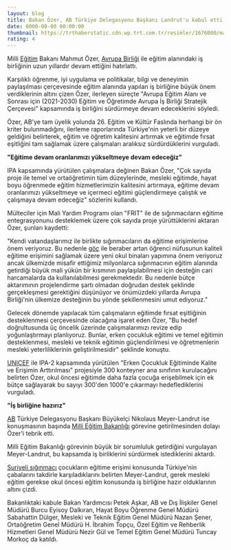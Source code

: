 ```yaml
--- 
layout: blog
title: Bakan Özer, AB Türkiye Delegasyonu Başkanı Landrut'u kabul etti
date: 0000-00-00 00:00:00
thumbnail: https://trthaberstatic.cdn.wp.trt.com.tr/resimler/1676000/mahmut-ozer-aa-1676930.jpg
rating: 4
---
```

<p>
	Milli <a href="https://www.trthaber.com/etiket/egitim/" target="_blank">Eğitim</a> Bakanı Mahmut Özer, <a href="https://www.trthaber.com/etiket/avrupa-birligi/" target="_blank">Avrupa Birliği</a> ile eğitim alanındaki iş birliğinin uzun yıllardır devam ettiğini hatırlattı.</p>
<p>
	Karşılıklı öğrenme, iyi uygulama ve politikalar, bilgi ve deneyimin paylaşılması çerçevesinde eğitim alanında yapılan iş birliğine büyük önem verdiklerinin altını çizen Özer, ilerleyen süreçte "Avrupa Eğitim Alanı ve Sonrası için (2021-2030) Eğitim ve Öğretimde Avrupa İş Birliği Stratejik Çerçevesi" kapsamında iş birliğini sürdürmeye devam edeceklerini söyledi.</p>
<p>
	Özer, AB'ye tam üyelik yolunda 26. Eğitim ve Kültür Faslında herhangi bir ön kriter bulunmadığını, ilerleme raporlarında Türkiye'nin yeterli bir düzeye geldiğini belirterek, eğitim ve öğretim kalitesini artırmak ve eğitimde fırsat eşitliğini tam sağlamak üzere çalışmaları aralıksız sürdürdüklerini vurguladı.</p>
<p>
	<strong>"Eğitime devam oranlarımızı yükseltmeye devam edeceğiz"</strong></p>
<p>
	IPA kapsamında yürütülen çalışmalara değinen Bakan Özer, "Çok sayıda proje ile temel ve ortaöğretimin tüm düzeylerinde, mesleki eğitimde, hayat boyu öğrenmede eğitim hizmetlerimizin kalitesini artırmaya, eğitime devam oranlarımızı yükseltmeye ve içermeci eğitimi güçlendirmeye çalıştık ve çalışmaya devam edeceğiz" sözlerini kullandı.</p>
<p>
	Mülteciler için Mali Yardım Programı olan "FRIT" ile de sığınmacıların eğitime entegrasyonunu desteklemek üzere çok sayıda proje yürüttüklerini aktaran Özer, şunları kaydetti:</p>
<p>
	"Kendi vatandaşlarımız ile birlikte sığınmacıların da eğitime erişimlerine önem veriyoruz. Bu nedenle <a href="https://www.trthaber.com/etiket/goc/" target="_blank">göç</a> ile beraber artan öğrenci nüfusunun kaliteli eğitime erişimini sağlamak üzere yeni okul binaları yapımına önem veriyoruz ancak ülkemizde misafir ettiğimiz milyonlarca sığınmacının eğitim alanında getirdiği büyük mali yükün bir kısmının paylaşılabilmesi için desteğin cari harcamalarda da kullanılabilmesi gerekmektedir. Bu nedenle bütçe aktarımının projelendirme şartı olmadan doğrudan destek şeklinde gerçekleşmesi gerektiğini düşünüyor ve önümüzdeki yıllarda Avrupa Birliği'nin ülkemize desteğinin bu yönde şekillenmesini umut ediyoruz."</p>
<p>
	Gelecek dönemde yapılacak tüm çalışmaların eğitimde fırsat eşitliğinin desteklenmesi çerçevesinde olacağına işaret eden Özer, "Bu hedef doğrultusunda üç öncelik üzerinde çalışmalarımızı revize edip yoğunlaştırmayı planlıyoruz. Bunlar, erken çocukluk eğitimi ve temel eğitimin desteklenmesi, mesleki ve teknik eğitimin güçlendirilmesi ve öğretmenlerin mesleki yeterliliklerinin geliştirilmesidir" şeklinde konuştu.</p>
<p>
	<a href="https://www.trthaber.com/etiket/unicef/" target="_blank">UNICEF</a> ile IPA-2 kapsamında yürütülen "Erken Çocukluk Eğitiminde Kalite ve Erişimin Arttırılması" projesiyle 300 konteyner ana sınıfının kurulacağını belirten Özer, okul öncesi eğitimde daha fazla çocuğa erişebilmek için ek bütçe sağlayarak bu sayıyı 300'den 1000'e çıkarmayı hedeflediklerini vurguladı.</p>
<p>
	<strong>"İş birliğine hazırız"</strong></p>
<p>
	<a href="https://www.trthaber.com/etiket/ab/" target="_blank">AB</a> Türkiye Delegasyonu Başkanı Büyükelçi Nikolaus Meyer-Landrut ise konuşmasının başında <a href="https://www.trthaber.com/etiket/milli-egitim-bakanligi/" target="_blank">Milli Eğitim Bakanlığı</a> görevine getirilmesinden dolayı Özer'i tebrik etti.</p>
<p>
	Milli Eğitim Bakanlığı görevinin büyük bir sorumluluk getirdiğini vurgulayan Meyer-Landrut, bu kapsamda iş birliklerini sürdürmek istediklerini aktardı.</p>
<p>
	<a href="https://www.trthaber.com/etiket/suriyeli-siginmaci/" target="_blank">Suriyeli sığınmacı</a> çocukların eğitime erişimi konusunda Türkiye'nin çabalarını takdirle karşıladıklarını belirten Meyer-Landrut, gerek mesleki eğitim gerekse okul öncesi eğitim konusunda iş birliğine hazır olduklarının altını çizdi.</p>
<p>
	Bakanlıktaki kabule Bakan Yardımcısı Petek Aşkar, AB ve Dış İlişkiler Genel Müdürü Burcu Eyisoy Dalkıran, Hayat Boyu Öğrenme Genel Müdürü Sabahattin Dülger, Mesleki ve Teknik Eğitim Genel Müdürü Nazan Şener, Ortaöğretim Genel Müdürü H. İbrahim Topçu, Özel Eğitim ve Rehberlik Hizmetleri Genel Müdürü Nezir Gül ve Temel Eğitim Genel Müdürü Tuncay Morkoç da katıldı.</p>